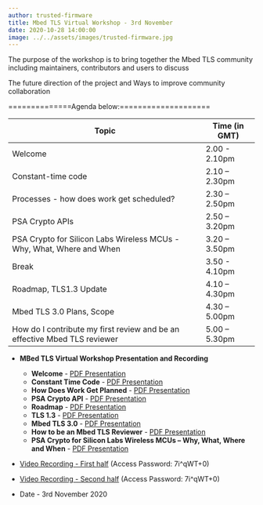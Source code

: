 ```yaml
---
author: trusted-firmware
title: Mbed TLS Virtual Workshop - 3rd November
date: 2020-10-28 14:00:00
image: ../../assets/images/trusted-firmware.jpg
---
```


The purpose of the workshop is to bring together the Mbed TLS community including maintainers, contributors and users to discuss

The future direction of the project and
Ways to improve community collaboration

==============Agenda below:====================

| Topic                                                                     | Time (in GMT) |
| ------------------------------------------------------------------------- | ------------- |
| Welcome                                                                   | 2.00 - 2.10pm |
| Constant-time code                                                        | 2.10 – 2.30pm |
| Processes - how does work get scheduled?                                  | 2.30 – 2.50pm |
| PSA Crypto APIs                                                           | 2.50 – 3.20pm |
| PSA Crypto for Silicon Labs Wireless MCUs - Why, What, Where and When     | 3.20 – 3.50pm |
| Break                                                                     | 3.50 - 4.10pm |
| Roadmap, TLS1.3 Update                                                    | 4.10 – 4.30pm |
| Mbed TLS 3.0 Plans, Scope                                                 | 4.30 – 5.00pm |
| How do I contribute my first review and be an effective Mbed TLS reviewer | 5.00 – 5.30pm |

- **MBed TLS Virtual Workshop Presentation and Recording**

  - **Welcome** - [PDF Presentation](/docs/1_Welcome.pdf)
  - **Constant Time Code** - [PDF Presentation](/docs/2_ConstantTimeCode.pdf)
  - **How Does Work Get Planned** - [PDF Presentation](/docs/3_HowDoesWorkGetPlanned.pdf)
  - **PSA Crypto API** - [PDF Presentation](/docs/4_PSACryptoAPI.pdf)
  - **Roadmap** - [PDF Presentation](/docs/6_Roadmap.pdf)
  - **TLS 1.3** - [PDF Presentation](/docs/6_TLS1.3.pdf)
  - **Mbed TLS 3.0** - [PDF Presentation](/docs/7_MbedTLS3.0.pdf)
  - **How to be an Mbed TLS Reviewer** - [PDF Presentation](/docs/HowToBeAnMbedTLSReviewer.pdf)
  - **PSA Crypto for Silicon Labs Wireless MCUs – Why, What, Where and When** - [PDF Presentation](/docs/mbed_TLS_VW_2020-11-03.pdf)

- [Video Recording - First half](https://linaro-org.zoom.us/rec/share/UZzAtlr-l5g4SCKgeGms9jQ3FoS8QMvbjdds78_Alvu3xfy_RzOitqgadNzuCCgq.WaTIp9TQIivLdX1s) (Access Password: 7i^qWT+0)
- [Video Recording - Second half](https://linaro-org.zoom.us/rec/play/WhGaCHEsKIdTFUQbnBG4QECUFtispTx-9xP-H4GsCoN1GovkG80CgpdeKauKvg2Iw2B7phbAaPDBfU96.783bi0u_2WHtGT3d?startTime=1604419997000) (Access Password: 7i^qWT+0)
- Date - 3rd November 2020
